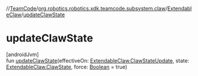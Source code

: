 //[TeamCode](../../../index.md)/[org.robotics.robotics.xdk.teamcode.subsystem.claw](../index.md)/[ExtendableClaw](index.md)/[updateClawState](update-claw-state.md)

# updateClawState

[androidJvm]\
fun [updateClawState](update-claw-state.md)(effectiveOn: [ExtendableClaw.ClawStateUpdate](-claw-state-update/index.md), state: [ExtendableClaw.ClawState](-claw-state/index.md), force: [Boolean](https://kotlinlang.org/api/latest/jvm/stdlib/kotlin/-boolean/index.html) = true)
